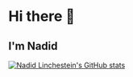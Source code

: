 # Hi there 👋
## I'm Nadid

[![Nadid Linchestein's GitHub stats](https://github-readme-stats.vercel.app/api?username=NadidLinchestein)](https://github.com/NadidLinchestein/github-readme-stats)

<!--
**NadidLinchestein/NadidLinchestein** is a ✨ _special_ ✨ repository because its `README.md` (this file) appears on your GitHub profile.

Here are some ideas to get you started:

- 🔭 I’m currently working on ...
- 🌱 I’m currently learning ...
- 👯 I’m looking to collaborate on ...
- 🤔 I’m looking for help with ...
- 💬 Ask me about ...
- 📫 How to reach me: ...
- 😄 Pronouns: ...
- ⚡ Fun fact: ...
-->
